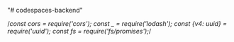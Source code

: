 "# codespaces-backend" 

/*const cors = require('cors');
const _ = require('lodash');
const {v4: uuid} = require('uuid');
const fs = require('fs/promises');*/
